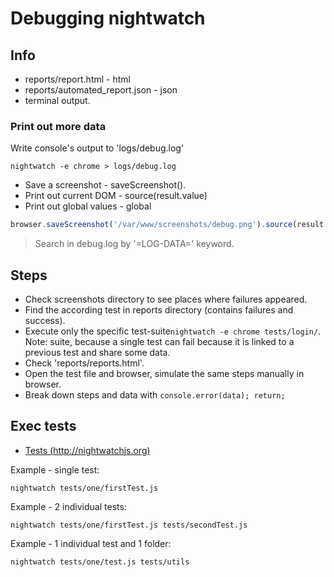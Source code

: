 # Debugging nightwatch

## Info

* reports/report.html - html
* reports/automated_report.json - json
* terminal output.

### Print out more data

Write console's output to 'logs/debug.log'

```shell
nightwatch -e chrome > logs/debug.log
```

* Save a screenshot - saveScreenshot().
* Print out current DOM - source(result.value)
* Print out global values - global

```js
browser.saveScreenshot('/var/www/screenshots/debug.png').source(result => console.log('=LOG-DATA=', global, result.value)); return;
```
> Search in debug.log by '=LOG-DATA=' keyword.

## Steps

* Check screenshots directory to see places where failures appeared.
* Find the according test in reports directory (contains failures and success).
* Execute only the specific test-suite`nightwatch -e chrome tests/login/`. Note: suite, because a single test can fail because it is linked to a previous test and share some data.
* Check 'reports/reports.html'.
* Open the test file and browser, simulate the same steps manually in browser.
* Break down steps and data with `console.error(data); return;`

## Exec tests

* [Tests (http://nightwatchjs.org)](http://nightwatchjs.org/guide/#tests-source)

Example - single test:

```shell
nightwatch tests/one/firstTest.js
```

Example - 2 individual tests:

```shell
nightwatch tests/one/firstTest.js tests/secondTest.js
```

Example - 1 individual test and 1 folder:

```shell
nightwatch tests/one/test.js tests/utils
```

